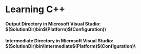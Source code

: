 # Learning C++

#### Output Directory in Microsoft Visual Studio: $(SolutionDir)bin\$(Platform)\$(Configuration)\
#### Intermediate Directory in Microsoft Visual Studio: $(SolutionDir)bin\Intermediate\$(Platform)\$(Configuration)\